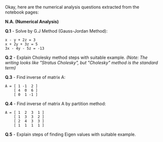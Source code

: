 Okay, here are the numerical analysis questions extracted from the notebook pages:

**N.A. (Numerical Analysis)**

**Q.1** - Solve by G.J Method (Gauss-Jordan Method):
```
x - y + 2z = 3
x + 2y + 3z = 5
3x - 4y - 5z = -13
```

**Q.2** - Explain Cholesky method steps with suitable example.
*(Note: The writing looks like "Stratus Cholesky", but "Cholesky" method is the standard term)*

**Q.3** - Find inverse of matrix A:
```
A = [ 1 -1  2 ]
    [ 4  0  6 ]
    [ 0  1 -1 ]
```

**Q.4** - Find inverse of matrix A by partition method:
```
A = [ 1  2  3  1 ]
    [ 1  3  3  2 ]
    [ 2  4  3  3 ]
    [ 1  1  1  1 ]
```

**Q.5** - Explain steps of finding Eigen values with suitable example.
